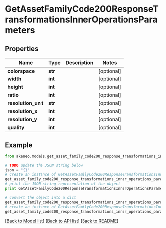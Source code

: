 # GetAssetFamilyCode200ResponseTransformationsInnerOperationsParameters


## Properties
Name | Type | Description | Notes
------------ | ------------- | ------------- | -------------
**colorspace** | **str** |  | [optional] 
**width** | **int** |  | [optional] 
**height** | **int** |  | [optional] 
**ratio** | **int** |  | [optional] 
**resolution_unit** | **str** |  | [optional] 
**resolution_x** | **int** |  | [optional] 
**resolution_y** | **int** |  | [optional] 
**quality** | **int** |  | [optional] 

## Example

```python
from akeneo.models.get_asset_family_code200_response_transformations_inner_operations_parameters import GetAssetFamilyCode200ResponseTransformationsInnerOperationsParameters

# TODO update the JSON string below
json = "{}"
# create an instance of GetAssetFamilyCode200ResponseTransformationsInnerOperationsParameters from a JSON string
get_asset_family_code200_response_transformations_inner_operations_parameters_instance = GetAssetFamilyCode200ResponseTransformationsInnerOperationsParameters.from_json(json)
# print the JSON string representation of the object
print GetAssetFamilyCode200ResponseTransformationsInnerOperationsParameters.to_json()

# convert the object into a dict
get_asset_family_code200_response_transformations_inner_operations_parameters_dict = get_asset_family_code200_response_transformations_inner_operations_parameters_instance.to_dict()
# create an instance of GetAssetFamilyCode200ResponseTransformationsInnerOperationsParameters from a dict
get_asset_family_code200_response_transformations_inner_operations_parameters_form_dict = get_asset_family_code200_response_transformations_inner_operations_parameters.from_dict(get_asset_family_code200_response_transformations_inner_operations_parameters_dict)
```
[[Back to Model list]](../README.md#documentation-for-models) [[Back to API list]](../README.md#documentation-for-api-endpoints) [[Back to README]](../README.md)


